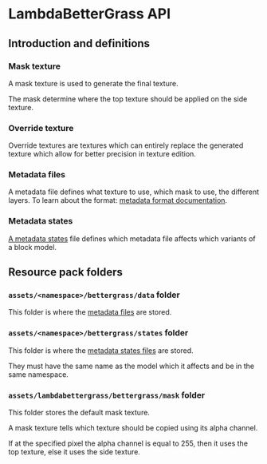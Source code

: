 # LambdaBetterGrass API

## Introduction and definitions

### Mask texture

A mask texture is used to generate the final texture.

The mask determine where the top texture should be applied on the side texture.

### Override texture

Override textures are textures which can entirely replace the generated texture which allow for better precision in texture edition.

### Metadata files

A metadata file defines what texture to use, which mask to use, the different layers.
To learn about the format: [metadata format documentation](https://github.com/LambdAurora/LambdaBetterGrass/blob/mc1.16/METADATA_FORMAT.md).

### Metadata states

[A metadata states](https://github.com/LambdAurora/LambdaBetterGrass/blob/mc1.16/METADATA_STATES_FORMAT.md) file defines which metadata file affects which variants of a block model.

## Resource pack folders

### `assets/<namespace>/bettergrass/data` folder

This folder is where the [metadata files](https://github.com/LambdAurora/LambdaBetterGrass/blob/mc1.16/METADATA_FORMAT.md) are stored.

### `assets/<namespace>/bettergrass/states` folder

This folder is where the [metadata states files](https://github.com/LambdAurora/LambdaBetterGrass/blob/mc1.16/METADATA_STATES_FORMAT.md) are stored.

They must have the same name as the model which it affects and be in the same namespace.

### `assets/lambdabettergrass/bettergrass/mask` folder

This folder stores the default mask texture.

A mask texture tells which texture should be copied using its alpha channel.

If at the specified pixel the alpha channel is equal to 255, then it uses the top texture, else it uses the side texture.
